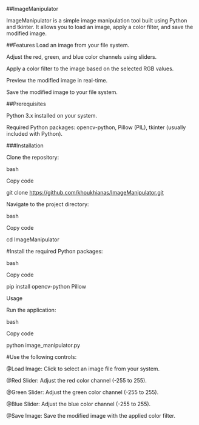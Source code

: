 ##ImageManipulator

ImageManipulator is a simple image manipulation tool built using Python and tkinter. It allows you to load an image, apply a color filter, and 
save the modified image.

##Features
Load an image from your file system.

Adjust the red, green, and blue color channels using sliders.

Apply a color filter to the image based on the selected RGB values.

Preview the modified image in real-time.

Save the modified image to your file system.

##Prerequisites

Python 3.x installed on your system.

Required Python packages: opencv-python, Pillow (PIL), tkinter (usually included with Python).

###Installation

Clone the repository:

bash

Copy code

git clone https://github.com/khoukhianas/ImageManipulator.git

Navigate to the project directory:

bash

Copy code

cd ImageManipulator

#Install the required Python packages:

bash

Copy code

pip install opencv-python Pillow

Usage

Run the application:

bash

Copy code

python image_manipulator.py

#Use the following controls:

@Load Image: Click to select an image file from your system.

@Red Slider: Adjust the red color channel (-255 to 255).

@Green Slider: Adjust the green color channel (-255 to 255).

@Blue Slider: Adjust the blue color channel (-255 to 255).

@Save Image: Save the modified image with the applied color filter.
